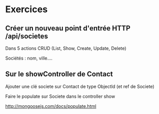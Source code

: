 # Exercices

## Créer un nouveau point d'entrée HTTP /api/societes

Dans 5 actions CRUD (List, Show, Create, Update, Delete)

Sociétés : nom, ville....

## Sur le showController de Contact

Ajouter une clé societe sur Contact de type ObjectId (et ref de Societe)

Faire le populate sur Societe dans le controller show

http://mongoosejs.com/docs/populate.html


